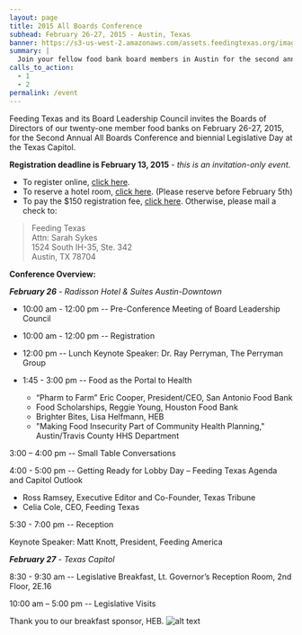 ```yaml
---
layout: page
title: 2015 All Boards Conference
subhead: February 26-27, 2015 - Austin, Texas
banner: https://s3-us-west-2.amazonaws.com/assets.feedingtexas.org/images/banners/banner-02.jpg
summary: |
  Join your fellow food bank board members in Austin for the second annual All Boards Conference and biennial Legislative Day at the Texas Capitol. (Invite Only Event)
calls_to_action:
  - 1
  - 2
permalink: /event
---
```

Feeding Texas and its Board Leadership Council invites the Boards of Directors of our twenty-one member food banks on February 26-27, 2015, for the Second Annual All Boards Conference and biennial Legislative Day at the Texas Capitol.

**Registration deadline is February 13, 2015** - *this is an invitation-only event.* 

* To register online, [click here](http://bit.ly/ABC-registration). 
* To reserve a hotel room, [click here](https://resweb.passkey.com/go/FeedingTexas). (Please reserve before February 5th)
* To pay the $150 registration fee, [click here](https://www.paypal.com/cgi-bin/webscr?cmd=_s-xclick&hosted_button_id=UZ4MUEBLNNFG8). Otherwise, please mail a check to:   

> Feeding Texas   
> Attn: Sarah Sykes   
> 1524 South IH-35, Ste. 342   
> Austin, TX 78704

**Conference Overview:** 

*__February 26__ - Radisson Hotel & Suites Austin-Downtown* 

* 10:00 am - 12:00 pm -- Pre-Conference Meeting of Board Leadership Council

* 10:00 am - 12:00 pm -- Registration 

* 12:00 pm -- Lunch 
    Keynote Speaker:  Dr. Ray Perryman, The Perryman Group

* 1:45 - 3:00 pm -- Food as the Portal to Health 
  * “Pharm to Farm” Eric Cooper, President/CEO, San Antonio Food Bank   
  * Food Scholarships, Reggie Young, Houston Food Bank   
  * Brighter Bites, Lisa Helfmann, HEB    
  * "Making Food Insecurity Part of Community Health Planning," Austin/Travis County HHS Department   

3:00 – 4:00 pm -- Small Table Conversations 

4:00 - 5:00 pm -- Getting Ready for Lobby Day – Feeding Texas Agenda and Capitol Outlook

* Ross Ramsey, Executive Editor and Co-Founder, Texas Tribune
* Celia Cole, CEO, Feeding Texas

5:30 - 7:00 pm -- Reception

Keynote Speaker:  Matt Knott, President, Feeding America

*__February 27__ - Texas Capitol*

8:30 - 9:30 am -- Legislative Breakfast, Lt. Governor’s Reception Room, 2nd Floor, 2E.16

10:00 am – 5:00 pm -- Legislative Visits 

Thank you to our breakfast sponsor, HEB. ![alt text](https://s3-us-west-2.amazonaws.com/assets.feedingtexas.org/images/inline/HEB.png "HEB")



